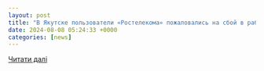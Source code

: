 ```yaml
---
layout: post
title: "В Якутске пользователи «Ростелекома» пожаловались на сбой в работе интернета"
date: 2024-08-08 05:24:33 +0000
categories: [news]
---
```


[Читати далі](https://sakhaday.ru/news/v-yakutske-polzovateli-rostelekoma-pozhalovalis-na-sboy-v-rabote-interneta)
